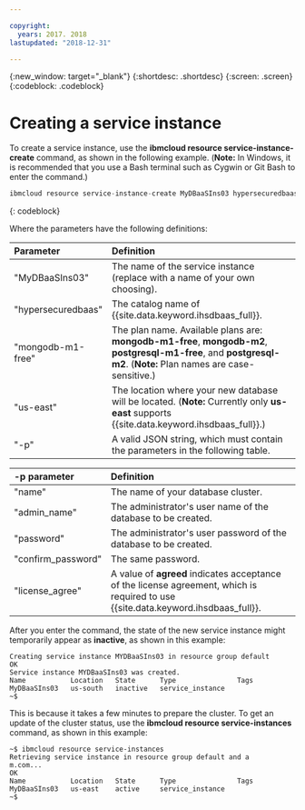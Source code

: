 ```yaml
---

copyright:
  years: 2017. 2018
lastupdated: "2018-12-31"

---
```


{:new_window: target="_blank"}
{:shortdesc: .shortdesc}
{:screen: .screen}
{:codeblock: .codeblock}


# Creating a service instance

To create a service instance, use the **ibmcloud resource service-instance-create** command, as shown in the following example. 
(**Note:** In Windows, it is recommended that you use a Bash terminal such as Cygwin or Git Bash to enter the command.)

```javascript
ibmcloud resource service-instance-create MyDBaaSIns03 hypersecuredbaas mongodb-m1-free us-east -p '{"name":"DBaaSTestCLICluster03", "admin_name":"admin","password":"Pass4user", "confirm_password":"Pass4user", "license_agree":["agreed"]}' 
```
{: codeblock}

Where the parameters have the following definitions:

| Parameter        |  Definition                                                    |
| :--------------- |  :------------------------------------------------------------- |
| "MyDBaaSIns03"   |  The name of the service instance (replace with a name of your own choosing). | 
| "hypersecuredbaas" | The catalog name of {{site.data.keyword.ihsdbaas_full}}. |
| "mongodb-m1-free"  | The plan name. Available plans are: **mongodb-m1-free**, **mongodb-m2**, **postgresql-m1-free**, and **postgresql-m2**. (**Note:** Plan names are case-sensitive.) |
| "us-east"            | The location where your new database will be located. (**Note:** Currently only **us-east** supports {{site.data.keyword.ihsdbaas_full}}.) |
| "-p"               | A valid JSON string, which must contain the parameters in the following table. |


| -p parameter       | Definition |
| :--------------- |  :------------------------------------------------------------- |
| "name"             | The name of your database cluster. |
| "admin_name"       | The administrator's user name of the database to be created. |
| "password"         | The administrator's user password of the database to be created. |
| "confirm_password" | The same password. |
| "license_agree"    | A value of **agreed** indicates acceptance of the license agreement, which is required to use {{site.data.keyword.ihsdbaas_full}}. |



After you enter the command, the state of the new service instance might temporarily appear as **inactive**, as shown in this example:

<pre><code class="hljs">Creating service instance MYDBaaSIns03 in resource group default
OK
Service instance MYDBaaSIns03 was created.
Name           Location   State      Type               Tags
MyDBaaSIns03   us-south   inactive   service_instance
~$
</code></pre>

This is because it takes a few minutes to prepare the cluster. 
To get an update of the cluster status, use the **ibmcloud resource service-instances** command, as shown in this example:

<pre><code class="hljs">~$ ibmcloud resource service-instances
Retrieving service instance in resource group default and a
m.com...
OK
Name           Location   State      Type               Tags
MyDBaaSIns03   us-east    active     service_instance
~$
</code></pre>




